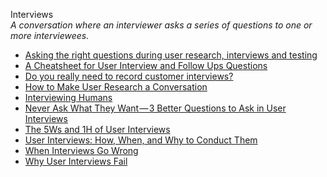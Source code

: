 Interviews  
_A conversation where an interviewer asks a series of questions to one or more interviewees._

*   [Asking the right questions during user research, interviews and testing](https://uxdesign.cc/asking-the-right-questions-on-user-research-interviews-and-testing-427261742a67)
*   [A Cheatsheet for User Interview and Follow Ups Questions](https://stephaniewalter.design/blog/a-cheatsheet-for-user-interview-and-follow-ups-questions/?utm_source=swlinks-lk)
*   [Do you really need to record customer interviews?](https://mattish.com/blog/post/do-you-really-need-to-record-customer-interviews)
*   [How to Make User Research a Conversation](https://www.uxmatters.com/mt/archives/2018/05/how-to-make-user-research-a-conversation.php)
*   [Interviewing Humans](http://alistapart.com/article/interviewing-humans)  
*   [Never Ask What They Want — 3 Better Questions to Ask in User Interviews](https://medium.com/user-research/never-ask-what-they-want-3-better-questions-to-ask-in-user-interviews-aeddd2a2101e#.21nbp2ly8)   
*   [The 5Ws and 1H of User Interviews](https://www.uxmas.com/2014/the-5ws-and-1h-of-user-interviews/)     
*   [User Interviews: How, When, and Why to Conduct Them](https://www.nngroup.com/articles/user-interviews/)
*   [When Interviews Go Wrong](http://www.uxmatters.com/mt/archives/2011/04/when-interviews-go-wrong.php)
*   [Why User Interviews Fail](https://www.nngroup.com/articles/why-user-interviews-fail/)
